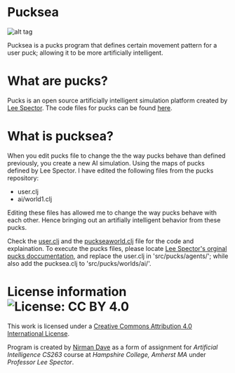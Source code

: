 Pucksea
=======

![alt tag](http://1.bp.blogspot.com/-dL2WkCZUxAI/VhXsdIzMfxI/AAAAAAAACOw/D8GKO1KkkoE/s1600/Screen%2BShot%2B2015-10-08%2Bat%2B12.08.06%2BAM.png)

Pucksea is a pucks program that defines certain movement pattern for a user puck; allowing it to be more artificially intelligent.

What are pucks?
=======
Pucks  is an open source artificially intelligent simulation platform created by [Lee Spector](https://github.com/lspector).
The code files for pucks can be found [here](https://github.com/lspector/pucks).

What is pucksea?
=======
When you edit pucks file to change the the way pucks behave than defined previously, you create a new AI simulation.
Using the maps of pucks defined by Lee Spector. I have edited the following files from the pucks repository:
- user.clj
- ai/world1.clj

Editing these files has allowed me to change the way pucks behave with each other. Hence bringing out an artifially intelligent behavior from these pucks.

Check the [user.clj](https://github.com/nddave/Pucksea/blob/master/user.clj) and the [puckseaworld.clj](https://github.com/nddave/Pucksea/blob/master/puckseaworld.clj) file for the code and explaination.
To execute the pucks files, please locate [Lee Spector's orginal pucks doccumentation](https://github.com/lspector/pucks), and replace the user.clj in 'src/pucks/agents/'; while also add the pucksea.clj to 'src/pucks/worlds/ai/'.

# License information ![License: CC BY 4.0](https://img.shields.io/badge/License-CC%20BY%204.0-lightgrey.svg)

This work is licensed under a [Creative Commons Attribution 4.0 International License](https://creativecommons.org/licenses/by/4.0/). 

Program is created by [Nirman Dave](http://www.nirmandave.com) as a form of assignment for *Artificial Intelligence CS263* course at *Hampshire College, Amherst MA* under *Professor Lee Spector*.
